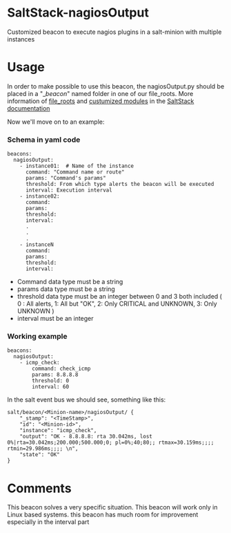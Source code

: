 # SaltStack-nagiosOutput
Customized beacon to execute nagios plugins in a salt-minion with multiple instances 

# Usage
In order to make possible to use this beacon, the nagiosOutput.py should be placed in a "\__beacon_" named folder in one of our file_roots. More information of [file_roots](https://docs.saltstack.com/en/latest/topics/tutorials/states_pt4.html) and [custumized modules](https://docs.saltstack.com/en/latest/ref/modules/) in the [SaltStack documentation](https://docs.saltstack.com/en/latest/contents.html)

Now we'll move on to an example:
### Schema in yaml code
```
beacons:
  nagiosOutput:
    - instance01:  # Name of the instance
      command: "Command name or route"
      params: "Command's params"
      threshold: From which type alerts the beacon will be executed
      interval: Execution interval
    - instance02:
      command:
      params:
      threshold:
      interval:
      .
      .
      .
    - instanceN
      command:
      params:
      threshold:
      interval:
```

- Command data type must be a string 
- params data type must be a string 
- threshold data type must be an integer between 0 and 3 both included ( 0 : All alerts, 1: All but "OK", 2: Only CRITICAL and UNKNOWN, 3: Only UNKNOWN ) 
- interval must be an integer 

### Working example
```
beacons:
  nagiosOutput:
    - icmp_check:
        command: check_icmp
        params: 8.8.8.8
        threshold: 0
        interval: 60
```
In the salt event bus we should see, something like this:
```
salt/beacon/<Minion-name>/nagiosOutput/	{
    "_stamp": "<TimeStamp>", 
    "id": "<Minion-id>", 
    "instance": "icmp_check", 
    "output": "OK - 8.8.8.8: rta 30.042ms, lost 0%|rta=30.042ms;200.000;500.000;0; pl=0%;40;80;; rtmax=30.159ms;;;; rtmin=29.986ms;;;; \n", 
    "state": "OK"
}
```
# Comments
This beacon solves a very specific situation.
This beacon will work only in Linux based systems.
this beacon has much room for improvement especially in the interval part
